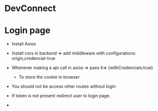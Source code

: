 # DevConnect
 
# Login page
- Install Axios 
- Install cors in backend => add middleware  with configurations: origin,credencial-true
- Whenever making a api call in axios => pass it=> {withCredencials:true}
   - To store the cookie in browser 


- You should not be access other routes without login
- If token is not present redirect user to login page.
-